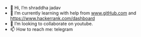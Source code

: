 - 👋 Hi, I’m shraddha jadav
- 🌱 I’m currently learning with help from www.gitHub.com and https://www.hackerrank.com/dashboard
- 💞️ I’m looking to collaborate on youtube.
- 📫 How to reach me: telegram
